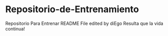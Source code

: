 Repositorio-de-Entrenamiento
============================

Repositorio Para Entrenar
README File edited by diEgo
Resulta que la vida continua!
